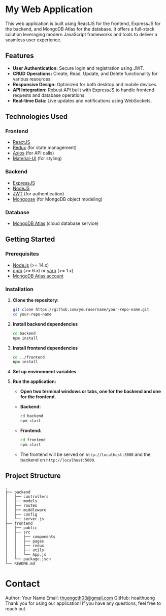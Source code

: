 # My Web Application

This web application is built using ReactJS for the frontend, ExpressJS for the backend, and MongoDB Atlas for the database. It offers a full-stack solution leveraging modern JavaScript frameworks and tools to deliver a seamless user experience.

## Features

- **User Authentication:** Secure login and registration using JWT.
- **CRUD Operations:** Create, Read, Update, and Delete functionality for various resources.
- **Responsive Design:** Optimized for both desktop and mobile devices.
- **API Integration:** Robust API built with ExpressJS to handle frontend requests and database operations.
- **Real-time Data:** Live updates and notifications using WebSockets.

## Technologies Used

### Frontend

- [ReactJS](https://reactjs.org/)
- [Redux](https://redux.js.org/) (for state management)
- [Axios](https://axios-http.com/) (for API calls)
- [Material-UI](https://material-ui.com/) (for styling)

### Backend

- [ExpressJS](https://expressjs.com/)
- [NodeJS](https://nodejs.org/)
- [JWT](https://jwt.io/) (for authentication)
- [Mongoose](https://mongoosejs.com/) (for MongoDB object modeling)

### Database

- [MongoDB Atlas](https://www.mongodb.com/cloud/atlas) (cloud database service)

## Getting Started

### Prerequisites

- [Node.js](https://nodejs.org/) (>= 14.x)
- [npm](https://www.npmjs.com/) (>= 6.x) or [yarn](https://yarnpkg.com/) (>= 1.x)
- [MongoDB Atlas account](https://www.mongodb.com/cloud/atlas/register)

### Installation

1. **Clone the repository:**

   ```bash
   git clone https://github.com/yourusername/your-repo-name.git
   cd your-repo-name
2. **Install backend dependencies**
   ```bash
   cd backend
   npm install

3. **Install frontend dependencies**
   ```bash
   cd ../frontend
   npm install
4. **Set up environment variables**

2. **Run the application:**

    - **Open two terminal windows or tabs, one for the backend and one for the frontend.**

    - **Backend:**
      ```bash
      cd backend
      npm start
      ```

    - **Frontend:**
      ```bash
      cd frontend
      npm start
      ```

    - The frontend will be served on `http://localhost:3000` and the backend on `http://localhost:5000`.

## Project Structure

```plaintext
.
├── backend
│   ├── controllers
│   ├── models
│   ├── routes
│   ├── middleware
│   ├── config
│   └── server.js
├── frontend
│   ├── public
│   ├── src
│   │   ├── components
│   │   ├── pages
│   │   ├── redux
│   │   ├── utils
│   │   └── App.js
│   └── package.json
└── README.md
```



# Contact
Author: Your Name
Email: thuongcth03@gmail.com
GitHub: hoaithuong
Thank you for using our application! If you have any questions, feel free to reach out.


